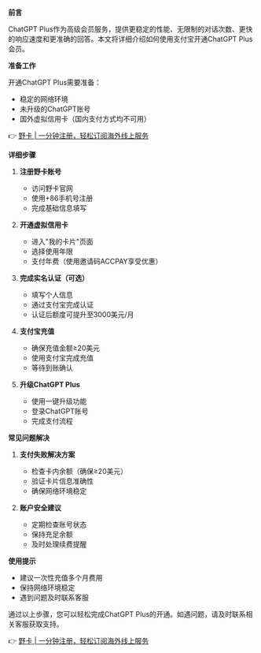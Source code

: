 **前言**

ChatGPT Plus作为高级会员服务，提供更稳定的性能、无限制的对话次数、更快的响应速度和更准确的回答。本文将详细介绍如何使用支付宝开通ChatGPT Plus会员。

**准备工作**

开通ChatGPT Plus需要准备：
- 稳定的网络环境
- 未升级的ChatGPT账号
- 国外虚拟信用卡（国内支付方式均不可用）

👉 [野卡 | 一分钟注册，轻松订阅海外线上服务](https://bit.ly/bewildcard)

**详细步骤**

1. **注册野卡账号**
   - 访问野卡官网
   - 使用+86手机号注册
   - 完成基础信息填写

2. **开通虚拟信用卡**
   - 进入"我的卡片"页面
   - 选择使用年限
   - 支付年费（使用邀请码ACCPAY享受优惠）

3. **完成实名认证（可选）**
   - 填写个人信息
   - 通过支付宝完成认证
   - 认证后额度可提升至3000美元/月

4. **支付宝充值**
   - 确保充值金额≥20美元
   - 使用支付宝完成充值
   - 等待到账确认

5. **升级ChatGPT Plus**
   - 使用一键升级功能
   - 登录ChatGPT账号
   - 完成支付流程

**常见问题解决**

1. **支付失败解决方案**
   - 检查卡内余额（确保≥20美元）
   - 验证卡片信息准确性
   - 确保网络环境稳定

2. **账户安全建议**
   - 定期检查账号状态
   - 保持充足余额
   - 及时处理续费提醒

**使用提示**

- 建议一次性充值多个月费用
- 保持网络环境稳定
- 遇到问题及时联系客服

通过以上步骤，您可以轻松完成ChatGPT Plus的开通。如遇问题，请及时联系相关客服获取支持。

👉 [野卡 | 一分钟注册，轻松订阅海外线上服务](https://bit.ly/bewildcard)